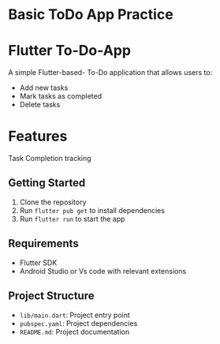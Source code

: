 # Basic ToDo App Practice

# Flutter To-Do-App
A simple Flutter-based- To-Do application that allows users to:
- Add new tasks
- Mark tasks as completed
- Delete tasks

# Features 
Task Completion tracking


## Getting Started

1. Clone the repository
2. Run `flutter pub get` to install dependencies
3. Run `flutter run` to start the app

## Requirements 
- Flutter SDK
- Android Studio or Vs code with relevant extensions

## Project Structure
- `lib/main.dart`: Project entry point
- `pubspec.yaml`: Project dependencies
- `README.md`: Project documentation

